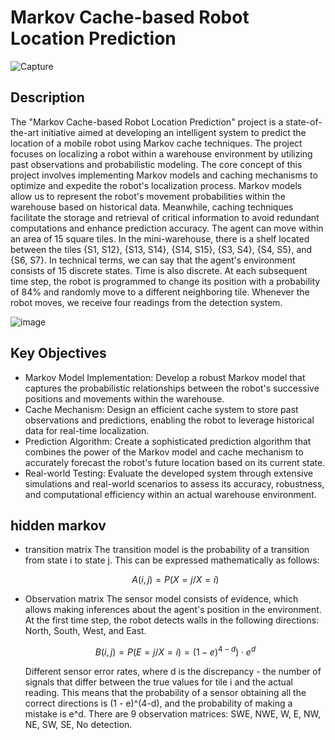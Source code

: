 # Markov Cache-based Robot Location Prediction
![Capture](https://github.com/youssefhakam/markov-localization-robot/assets/88097330/54b89173-d3fc-4e16-808b-fdd5b665d84a)

## Description 
The "Markov Cache-based Robot Location Prediction" project is a state-of-the-art initiative aimed at developing an intelligent system to predict the location of a mobile robot using Markov cache techniques. The project focuses on localizing a robot within a warehouse environment by utilizing past observations and probabilistic modeling.
The core concept of this project involves implementing Markov models and caching mechanisms to optimize and expedite the robot's localization process. Markov models allow us to represent the robot's movement probabilities within the warehouse based on historical data. Meanwhile, caching techniques facilitate the storage and retrieval of critical information to avoid redundant computations and enhance prediction accuracy.
The agent can move within an area of 15 square tiles. In the mini-warehouse, there is a shelf located between the tiles {S1, S12}, {S13, S14}, {S14, S15}, {S3, S4}, {S4, S5}, and {S6, S7}. In technical terms, we can say that the agent's environment consists of 15 discrete states. Time is also discrete. At each subsequent time step, the robot is programmed to change its position with a probability of 84% and randomly move to a different neighboring tile. Whenever the robot moves, we receive four readings from the detection system.

![image](https://github.com/youssefhakam/markov-localization-robot/assets/88097330/b97c9641-65c9-4559-ad55-088723396fec)

## Key Objectives
* Markov Model Implementation: Develop a robust Markov model that captures the probabilistic relationships between the robot's successive positions and movements within the warehouse.
* Cache Mechanism: Design an efficient cache system to store past observations and predictions, enabling the robot to leverage historical data for real-time localization.
* Prediction Algorithm: Create a sophisticated prediction algorithm that combines the power of the Markov model and cache mechanism to accurately forecast the robot's future location based on its current state.
* Real-world Testing: Evaluate the developed system through extensive simulations and real-world scenarios to assess its accuracy, robustness, and computational efficiency within an actual warehouse environment.

##  hidden markov 
* transition matrix
  The transition model is the probability of a transition from state i to state j. This can be expressed mathematically as follows:

  $$A(i,j) = P(X = j / X = i)$$

* Observation matrix
  The sensor model consists of evidence, which allows making inferences about the agent's position in the environment. At the first time step, the robot detects walls in the following directions: North, South, West, and East.

  $$B(i,j) = P(E = j/X = i) = (1 - e)^{4-d}) \cdot e^d$$

  Different sensor error rates, where d is the discrepancy - the number of signals that differ between the true values for tile i and the actual reading. This means that the probability of a sensor obtaining all the correct directions is (1 - e)^(4-d), and the probability of making a mistake is e^d. There are 9 observation matrices: SWE, NWE, W, E, NW, NE, SW, SE, No detection.






